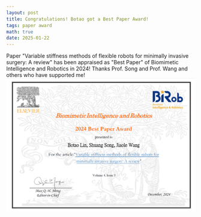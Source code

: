 ```yaml
---
layout: post
title: Congratulations! Botao got a Best Paper Award!
tags: paper award
math: true
date: 2025-01-22
---
```

Paper "Variable stiffness methods of flexible robots for minimally invasive surgery: A review" has been appraised as "Best Paper" of Biomimetic Intelligence and Robotics in 2024!
Thanks Prof. Song and Prof. Wang and others who have supported me!
![some error occurs...](/PostMaterial/certificates_of_best_paper_BioRob2024.png)
